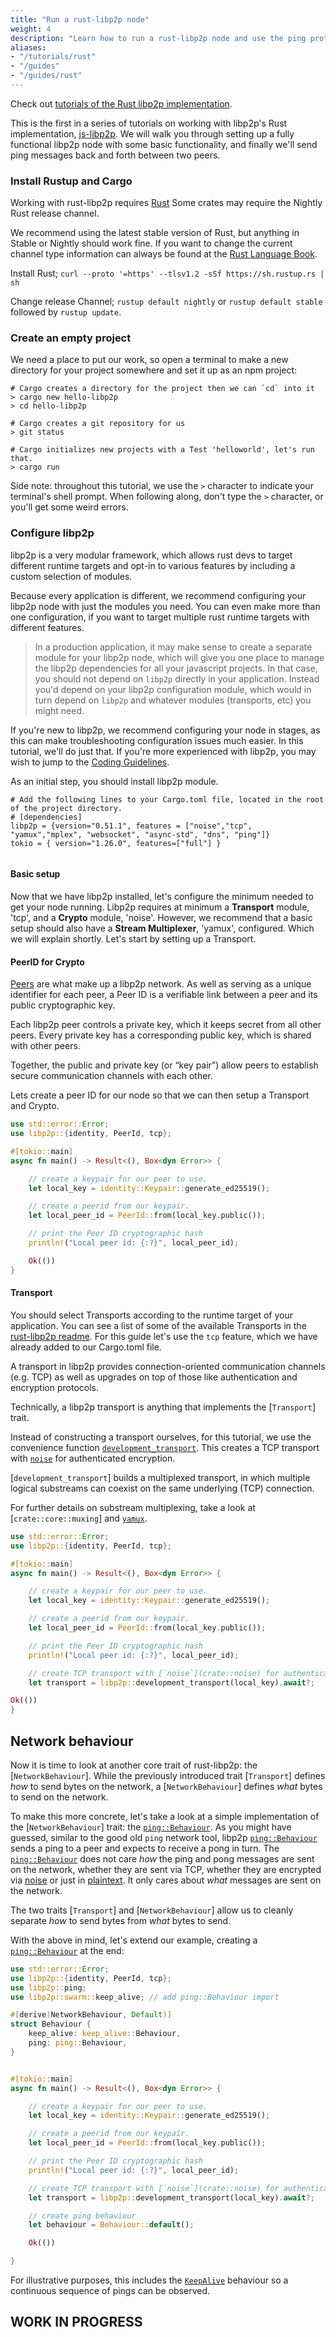```yaml
---
title: "Run a rust-libp2p node"
weight: 4
description: "Learn how to run a rust-libp2p node and use the ping protocol"
aliases:
- "/tutorials/rust"
- "/guides"
- "/guides/rust"
---
```


Check out [tutorials of the Rust libp2p implementation](https://docs.rs/libp2p/newest/libp2p/tutorials/index.html).

This is the first in a series of tutorials on working with libp2p's Rust implementation,
[js-libp2p](https://github.com/libp2p/rust-libp2p).
We will walk you through setting up a fully functional libp2p node with some basic functionality,
and finally we'll send ping messages back and forth between two peers.

[//]: # (https://github.com/libp2p/rust-libp2p/blob/master/libp2p/src/tutorials/ping.rs)
### Install Rustup and Cargo

Working with rust-libp2p requires [Rust](https://www.rust-lang.org/tools/install)
Some crates may require the Nightly Rust release channel.

We recommend using the latest stable version of Rust, but anything in Stable or Nightly should work fine.
If you want to change the current channel type information can always be found at the [Rust Language Book](https://rust-lang.github.io/rustup/concepts/channels.html).

Install Rust; `curl --proto '=https' --tlsv1.2 -sSf https://sh.rustup.rs | sh`

Change release Channel; `rustup default nightly` or `rustup default stable` followed by `rustup update`.

### Create an empty project

We need a place to put our work, so open a terminal to make a new directory for your project somewhere and set it up as an npm project:

```shell
# Cargo creates a directory for the project then we can `cd` into it
> cargo new hello-libp2p
> cd hello-libp2p

# Cargo creates a git repository for us
> git status

# Cargo initializes new projects with a Test 'helloworld', let's run that.
> cargo run
```

Side note: throughout this tutorial, we use the `>` character to indicate your terminal's shell prompt. When following along, don't type the `>` character, or you'll get some weird errors.

### Configure libp2p

libp2p is a very modular framework, which allows rust devs to target different runtime targets and opt-in to various features by including a custom selection of modules.

Because every application is different, we recommend configuring your libp2p node with just the modules you need. You can even make more than one configuration, if you want to target multiple rust runtime targets with different features.

> In a production application, it may make sense to create a separate module for your libp2p node, which will give you one place to manage the libp2p dependencies for all your javascript projects. In that case, you should not depend on `libp2p` directly in your application. Instead you'd depend on your libp2p configuration module, which would in turn depend on `libp2p` and whatever modules (transports, etc) you might need.

If you're new to libp2p, we recommend configuring your node in stages, as this can make troubleshooting configuration issues much easier. In this tutorial, we'll do just that. If you're more experienced with libp2p, you may wish to jump to the [Coding Guidelines](https://github.com/libp2p/rust-libp2p/blob/master/docs/coding-guidelines.md).

As an initial step, you should install libp2p module.

```shell
# Add the following lines to your Cargo.toml file, located in the root of the project directory.
# [dependencies]
libp2p = {version="0.51.1", features = ["noise","tcp", "yamux","mplex", "websocket", "async-std", "dns", "ping"]}
tokio = { version="1.26.0", features=["full"] }


```

#### Basic setup

Now that we have libp2p installed, let's configure the minimum needed to get your node running. Libp2p requires at minimum a **Transport** module, 'tcp', and a **Crypto** module, 'noise'. However, we recommend that a basic setup should also have a **Stream Multiplexer**, 'yamux', configured. Which we will explain shortly. Let's start by setting up a Transport.

#### PeerID for Crypto

[Peers](https://docs.libp2p.io/concepts/fundamentals/peers/) are what make up a libp2p network.
As well as serving as a unique identifier for each peer, a Peer ID is a verifiable link between a peer and its public cryptographic key.

Each libp2p peer controls a private key, which it keeps secret from all other peers. Every private key has a corresponding public key, which is shared with other peers.

Together, the public and private key (or “key pair”) allow peers to establish secure communication channels with each other.

Lets create a peer ID for our node so that we can then setup a Transport and Crypto.

```rust
use std::error::Error;
use libp2p::{identity, PeerId, tcp};

#[tokio::main]
async fn main() -> Result<(), Box<dyn Error>> {

    // create a keypair for our peer to use.
    let local_key = identity::Keypair::generate_ed25519();

    // create a peerid from our keypair.
    let local_peer_id = PeerId::from(local_key.public());

    // print the Peer ID cryptographic hash
    println!("Local peer id: {:?}", local_peer_id);

    Ok(())
}
```

#### Transport
You should select Transports according to the runtime target of your application. You can see a list of some of the available Transports in the [rust-libp2p readme](https://github.com/libp2p/rust-libp2p/blob/master/README.md). For this guide let's use the `tcp` feature, which we have already added to our Cargo.toml file.

A transport in libp2p provides connection-oriented communication channels (e.g. TCP) as well as upgrades on top of those like authentication and encryption protocols.

Technically, a libp2p transport is anything that implements the [`Transport`] trait.

Instead of constructing a transport ourselves, for this tutorial, we use the convenience function [`development_transport`](crate::development_transport). This creates a TCP transport with [`noise`](crate::noise) for authenticated encryption.

[`development_transport`] builds a multiplexed transport, in which multiple logical substreams can coexist on the same underlying (TCP) connection.

For further details on substream multiplexing, take a look at [`crate::core::muxing`] and [`yamux`](crate::yamux).

```rust
use std::error::Error;
use libp2p::{identity, PeerId, tcp};

#[tokio::main]
async fn main() -> Result<(), Box<dyn Error>> {

    // create a keypair for our peer to use.
    let local_key = identity::Keypair::generate_ed25519();

    // create a peerid from our keypair.
    let local_peer_id = PeerId::from(local_key.public());

    // print the Peer ID cryptographic hash
    println!("Local peer id: {:?}", local_peer_id);

    // create TCP transport with [`noise`](crate::noise) for authenticated encryption.
    let transport = libp2p::development_transport(local_key).await?;

Ok(())
}
```

## Network behaviour

Now it is time to look at another core trait of rust-libp2p: the
[`NetworkBehaviour`]. While the previously introduced trait [`Transport`]
defines _how_ to send bytes on the network, a [`NetworkBehaviour`] defines
_what_ bytes to send on the network.

To make this more concrete, let's take a look at a simple implementation of
the [`NetworkBehaviour`] trait: the [`ping::Behaviour`](crate::ping::Behaviour).
As you might have guessed, similar to the good old `ping` network tool,
libp2p [`ping::Behaviour`](crate::ping::Behaviour) sends a ping to a peer and expects
to receive a pong in turn. The [`ping::Behaviour`](crate::ping::Behaviour) does not care _how_
the ping and pong messages are sent on the network, whether they are sent via
TCP, whether they are encrypted via [noise](crate::noise) or just in
[plaintext](crate::plaintext). It only cares about _what_ messages are sent
on the network.

The two traits [`Transport`] and [`NetworkBehaviour`] allow us to cleanly
separate _how_ to send bytes from _what_ bytes to send.

With the above in mind, let's extend our example, creating a [`ping::Behaviour`](crate::ping::Behaviour) at the end:

```rust
use std::error::Error;
use libp2p::{identity, PeerId, tcp};
use libp2p::ping;
use libp2p::swarm::keep_alive; // add ping::Behaviour import

#[derive(NetworkBehaviour, Default)]
struct Behaviour {
    keep_alive: keep_alive::Behaviour,
    ping: ping::Behaviour,
}


#[tokio::main]
async fn main() -> Result<(), Box<dyn Error>> {

    // create a keypair for our peer to use.
    let local_key = identity::Keypair::generate_ed25519();

    // create a peerid from our keypair.
    let local_peer_id = PeerId::from(local_key.public());

    // print the Peer ID cryptographic hash
    println!("Local peer id: {:?}", local_peer_id);

    // create TCP transport with [`noise`](crate::noise) for authenticated encryption.
    let transport = libp2p::development_transport(local_key).await?;

    // create ping behaviour
    let behaviour = Behaviour::default();

    Ok(())

}
```
For illustrative purposes, this includes the [`KeepAlive`](behaviour::KeepAlive) behaviour so a continuous sequence of
pings can be observed.

## WORK IN PROGRESS


[//]: # ()
[//]: # (#### Multiplexing)

[//]: # ()
[//]: # (While multiplexers are not strictly required, they are highly recommended as they improve the effectiveness and efficiency of connections for the various protocols libp2p runs.)

[//]: # ()
[//]: # (Looking at the [available stream multiplexing]&#40;https://github.com/libp2p/js-libp2p/blob/master/doc/CONFIGURATION.md#stream-multiplexing&#41; modules, js-libp2p currently only supports `@libp2p/mplex`, so we will use that here. You can install `@libp2p/mplex` and add it to your libp2p node as follows in the next example.)

[//]: # ()
[//]: # (```sh)

[//]: # (npm install @libp2p/mplex)

[//]: # (```)

[//]: # ()
[//]: # (```js)

[//]: # (import { createLibp2p } from 'libp2p')

[//]: # (import { tcp } from '@libp2p/tcp')

[//]: # (import { noise } from '@chainsafe/libp2p-noise')

[//]: # (import { mplex } from '@libp2p/mplex')

[//]: # ()
[//]: # (const node = await createLibp2p&#40;{)

[//]: # (  transports: [tcp&#40;&#41;],)

[//]: # (  connectionEncryption: [noise&#40;&#41;],)

[//]: # (  streamMuxers: [mplex&#40;&#41;])

[//]: # (}&#41;)

[//]: # ()
[//]: # (```)

[//]: # ()
[//]: # (#### Running libp2p)

[//]: # ()
[//]: # (Now that you have configured a **Transport**, **Crypto** and **Stream Multiplexer** module, you can start your libp2p node. We can start and stop libp2p using the [`libp2p.start&#40;&#41;`]&#40;https://github.com/libp2p/js-libp2p/blob/master/doc/API.md#start&#41; and [`libp2p.stop&#40;&#41;`]&#40;https://github.com/libp2p/js-libp2p/blob/master/doc/API.md#stop&#41; methods.)

[//]: # ()
[//]: # (```js)

[//]: # (import { createLibp2p } from 'libp2p')

[//]: # (import { tcp } from '@libp2p/tcp')

[//]: # (import { noise } from '@chainsafe/libp2p-noise')

[//]: # (import { mplex } from '@libp2p/mplex')

[//]: # ()
[//]: # (const main = async &#40;&#41; => {)

[//]: # (  const node = await createLibp2p&#40;{)

[//]: # (    addresses: {)

[//]: # (      // add a listen address &#40;localhost&#41; to accept TCP connections on a random port)

[//]: # (      listen: ['/ip4/192.0.2.0/tcp/0'])

[//]: # (    },)

[//]: # (    transports: [tcp&#40;&#41;],)

[//]: # (    connectionEncryption: [noise&#40;&#41;],)

[//]: # (    streamMuxers: [mplex&#40;&#41;])

[//]: # (  }&#41;)

[//]: # ()
[//]: # (  // start libp2p)

[//]: # (  await node.start&#40;&#41;)

[//]: # (  console.log&#40;'libp2p has started'&#41;)

[//]: # ()
[//]: # (  // print out listening addresses)

[//]: # (  console.log&#40;'listening on addresses:'&#41;)

[//]: # (  node.getMultiaddrs&#40;&#41;.forEach&#40;&#40;addr&#41; => {)

[//]: # (    console.log&#40;addr.toString&#40;&#41;&#41;)

[//]: # (  }&#41;)

[//]: # ()
[//]: # (  // stop libp2p)

[//]: # (  await node.stop&#40;&#41;)

[//]: # (  console.log&#40;'libp2p has stopped'&#41;)

[//]: # (})

[//]: # ()
[//]: # (main&#40;&#41;.then&#40;&#41;.catch&#40;console.error&#41;)

[//]: # ()
[//]: # (```)

[//]: # ()
[//]: # (Try running the code with `node src/index.js`. You should see something like:)

[//]: # ()
[//]: # (```shell)

[//]: # (libp2p has started)

[//]: # (listening on addresses:)

[//]: # (/ip4/192.0.2.0/tcp/50626/p2p/QmYoqzFj5rhzFy7thCPPGbDkDkLMbQzanxCNwefZd3qTkz)

[//]: # (libp2p has stopped)

[//]: # (```)

[//]: # ()
[//]: # (### Lets play ping pong!)

[//]: # ()
[//]: # (Now that we have the basic building blocks of transport, multiplexing, and security in place, we can start communicating!)

[//]: # ()
[//]: # (We can use [`libp2p.ping&#40;&#41;`]&#40;https://github.com/libp2p/js-libp2p/blob/master/doc/API.md#ping&#41; to dial and send ping messages to another peer. That peer will send back a "pong" message, so that we know that it is still alive. This also enables us to measure the latency between peers.)

[//]: # ()
[//]: # (We can have our application accepting a peer multiaddress via command line argument and try to ping it. To do so, we'll need to add a couple things. First, require the `process` module so that we can get the command line arguments. Then we'll need to parse the multiaddress from the command line and try to ping it:)

[//]: # ()
[//]: # (```sh)

[//]: # (npm install multiaddr)

[//]: # (```)

[//]: # ()
[//]: # (```javascript)

[//]: # (import process from 'node:process')

[//]: # (import { createLibp2p } from 'libp2p')

[//]: # (import { tcp } from '@libp2p/tcp')

[//]: # (import { noise } from '@chainsafe/libp2p-noise')

[//]: # (import { mplex } from '@libp2p/mplex')

[//]: # (import { multiaddr } from 'multiaddr')

[//]: # ()
[//]: # (const node = await createLibp2p&#40;{)

[//]: # (  addresses: {)

[//]: # (    // add a listen address &#40;localhost&#41; to accept TCP connections on a random port)

[//]: # (    listen: ['/ip4/192.0.2.0/tcp/0'])

[//]: # (  },)

[//]: # (  transports: [tcp&#40;&#41;],)

[//]: # (  connectionEncryption: [noise&#40;&#41;],)

[//]: # (  streamMuxers: [mplex&#40;&#41;])

[//]: # (}&#41;)

[//]: # ()
[//]: # (// start libp2p)

[//]: # (await node.start&#40;&#41;)

[//]: # (console.log&#40;'libp2p has started'&#41;)

[//]: # ()
[//]: # (// print out listening addresses)

[//]: # (console.log&#40;'listening on addresses:'&#41;)

[//]: # (node.getMultiaddrs&#40;&#41;.forEach&#40;&#40;addr&#41; => {)

[//]: # (  console.log&#40;addr.toString&#40;&#41;&#41;)

[//]: # (}&#41;)

[//]: # ()
[//]: # (// ping peer if received multiaddr)

[//]: # (if &#40;process.argv.length >= 3&#41; {)

[//]: # (  const ma = multiaddr&#40;process.argv[2]&#41;)

[//]: # (  console.log&#40;`pinging remote peer at ${process.argv[2]}`&#41;)

[//]: # (  const latency = await node.ping&#40;ma&#41;)

[//]: # (  console.log&#40;`pinged ${process.argv[2]} in ${latency}ms`&#41;)

[//]: # (} else {)

[//]: # (  console.log&#40;'no remote peer address given, skipping ping'&#41;)

[//]: # (})

[//]: # ()
[//]: # (const stop = async &#40;&#41; => {)

[//]: # (  // stop libp2p)

[//]: # (  await node.stop&#40;&#41;)

[//]: # (  console.log&#40;'libp2p has stopped'&#41;)

[//]: # (  process.exit&#40;0&#41;)

[//]: # (})

[//]: # ()
[//]: # (process.on&#40;'SIGTERM', stop&#41;)

[//]: # (process.on&#40;'SIGINT', stop&#41;)

[//]: # ()
[//]: # (```)

[//]: # ()
[//]: # (Now we can start one instance with no arguments:)

[//]: # ()
[//]: # (```shell)

[//]: # (> node src/index.js)

[//]: # (libp2p has started)

[//]: # (listening on addresses:)

[//]: # (/ip4/192.0.2.0/tcp/50775/p2p/QmcafwJSsCsnjMo2fyf1doMjin8nrMawfwZiPftBDpahzN)

[//]: # (no remote peer address given, skipping ping)

[//]: # (```)

[//]: # ()
[//]: # (Grab the `/ip4/...` address printed above and use it as an argument to another instance.  In a new terminal:)

[//]: # ()
[//]: # (```shell)

[//]: # (> node src/index.js /ip4/192.0.2.0/tcp/50775/p2p/QmcafwJSsCsnjMo2fyf1doMjin8nrMawfwZiPftBDpahzN)

[//]: # (libp2p has started)

[//]: # (listening on addresses:)

[//]: # (/ip4/192.0.2.0/tcp/50777/p2p/QmYZirEPREz9vSRFznxhQbWNya2LXPz5VCahRCT7caTLGm)

[//]: # (pinging remote peer at /ip4/192.0.2.0/tcp/50775/p2p/QmcafwJSsCsnjMo2fyf1doMjin8nrMawfwZiPftBDpahzN)

[//]: # (pinged /ip4/192.0.2.0/tcp/50775/p2p/QmcafwJSsCsnjMo2fyf1doMjin8nrMawfwZiPftBDpahzN in 3ms)

[//]: # (libp2p has stopped)

[//]: # (```)

[//]: # ()
[//]: # (Success! Our two peers are now communicating over a multiplexed, secure channel.  Sure, they can only say "ping", but it's a start!)

[//]: # ()
[//]: # (### What's next?)

[//]: # ()
[//]: # (After finishing this tutorial, you should have a look into the [js-libp2p getting started]&#40;https://github.com/libp2p/js-libp2p/blob/master/doc/GETTING_STARTED.md&#41; document, which goes from a base configuration like this one, to more custom ones.)

[//]: # ()
[//]: # (You also have a panoply of examples on [js-libp2p repo]&#40;https://github.com/libp2p/js-libp2p/tree/master/examples&#41; that you can leverage to learn how to use `js-libp2p` for several different use cases and runtimes.)

[//]: # ()
[//]: # ([definition_multiaddress]: /reference/glossary/#multiaddr)

[//]: # ([definition_multiplexer]: /reference/glossary/#multiplexer)

[//]: # ([definition_peerid]: /reference/glossary/#peerid)
